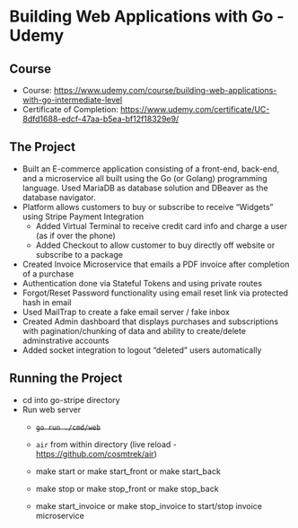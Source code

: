 # Building Web Applications with Go - Udemy
## Course
- Course: https://www.udemy.com/course/building-web-applications-with-go-intermediate-level
- Certificate of Completion: https://www.udemy.com/certificate/UC-8dfd1688-edcf-47aa-b5ea-bf12f18329e9/

## The Project
- Built an E-commerce application consisting of a front-end, back-end, and a microservice all built using the Go (or Golang) programming language. Used MariaDB as database solution and DBeaver as the database navigator.
- Platform allows customers to buy or subscribe to receive “Widgets” using Stripe Payment Integration
    - Added Virtual Terminal to receive credit card info and charge a user (as if over the phone)
    - Added Checkout to allow customer to buy directly off website or subscribe to a package
- Created Invoice Microservice that emails a PDF invoice after completion of a purchase
- Authentication done via Stateful Tokens and using private routes
- Forgot/Reset Password functionality using email reset link via protected hash in email
- Used MailTrap to create a fake email server / fake inbox
- Created Admin dashboard that displays purchases and subscriptions with pagination/chunking of data and ability to create/delete adminstrative accounts
- Added socket integration to logout “deleted” users automatically

## Running the Project
- cd into go-stripe directory
- Run web server
    - ~~`go run ./cmd/web`~~
    - `air` from within directory (live reload - https://github.com/cosmtrek/air)

    - make start or make start_front or make start_back
    - make stop or make stop_front or make stop_back
    - make start_invoice or make stop_invoice to start/stop invoice microservice
